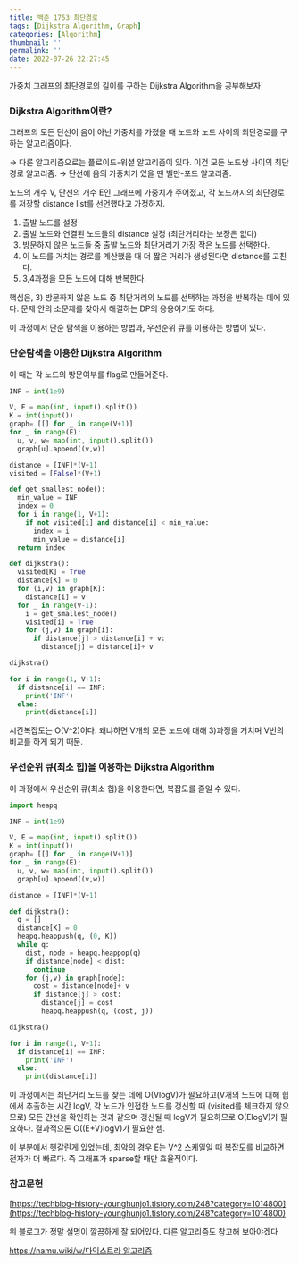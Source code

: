 ```yaml
---
title: 백준 1753 최단경로
tags: [Dijkstra Algorithm, Graph]
categories: [Algorithm]
thumbnail: ''
permalink: ''
date: 2022-07-26 22:27:45
---
```


가중치 그래프의 최단경로의 길이를 구하는 Dijkstra Algorithm을 공부해보자

<!-- excerpt -->

<!-- toc -->

### Dijkstra Algorithm이란?

그래프의 모든 단선이 음이 아닌 가중치를 가졌을 때 노드와 노드 사이의 최단경로를 구하는 알고리즘이다.

→ 다른 알고리즘으로는 플로이드-워셜 알고리즘이 있다. 이건 모든 노드쌍 사이의 최단경로 알고리즘.
→ 단선에 음의 가중치가 있을 땐 벨만-포드 알고리즘.

노드의 개수 V, 단선의 개수 E인 그래프에 가중치가 주어졌고, 각 노드까지의 최단경로를 저장할 distance list를 선언했다고 가정하자.

1. 출발 노드를 설정
2. 출발 노드와 연결된 노드들의 distance 설정 (최단거리라는 보장은 없다)
3. 방문하지 않은 노드들 중 출발 노드와 최단거리가 가장 작은 노드를 선택한다.
4. 이 노드를 거치는 경로를 계산했을 때 더 짧은 거리가 생성된다면 distance를 고친다.
5. 3,4과정을 모든 노드에 대해 반복한다.

핵심은, 3) 방문하지 않은 노드 중 최단거리의 노드를 선택하는 과정을 반복하는 데에 있다. 문제 안의 소문제를 찾아서 해결하는 DP의 응용이기도 하다.

이 과정에서 단순 탐색을 이용하는 방법과, 우선순위 큐를 이용하는 방법이 있다.

### 단순탐색을 이용한 Dijkstra Algorithm

이 때는 각 노드의 방문여부를 flag로 만들어준다.

```python
INF = int(1e9)

V, E = map(int, input().split())
K = int(input())
graph= [[] for _ in range(V+1)]
for _ in range(E):
  u, v, w= map(int, input().split())
  graph[u].append((v,w))

distance = [INF]*(V+1)
visited = [False]*(V+1)

def get_smallest_node():
  min_value = INF
  index = 0
  for i in range(1, V+1):
    if not visited[i] and distance[i] < min_value:
      index = i
      min_value = distance[i]
  return index

def dijkstra():
  visited[K] = True
  distance[K] = 0
  for (i,v) in graph[K]:
    distance[i] = v
  for _ in range(V-1):
    i = get_smallest_node()
    visited[i] = True
    for (j,v) in graph[i]:
      if distance[j] > distance[i] + v:
        distance[j] = distance[i]+ v

dijkstra()

for i in range(1, V+1):
  if distance[i] == INF:
    print('INF')
  else:
    print(distance[i])
```

시간복잡도는 O(V^2)이다. 왜냐하면 V개의 모든 노드에 대해 3)과정을 거치며 V번의 비교를 하게 되기 때문.

### 우선순위 큐(최소 힙)을 이용하는 Dijkstra Algorithm

이 과정에서 우선순위 큐(최소 힙)을 이용한다면, 복잡도를 줄일 수 있다.

```python
import heapq

INF = int(1e9)

V, E = map(int, input().split())
K = int(input())
graph= [[] for _ in range(V+1)]
for _ in range(E):
  u, v, w= map(int, input().split())
  graph[u].append((v,w))

distance = [INF]*(V+1)

def dijkstra():
  q = []
  distance[K] = 0
  heapq.heappush(q, (0, K))
  while q:
    dist, node = heapq.heappop(q)
    if distance[node] < dist:
      continue
    for (j,v) in graph[node]:
      cost = distance[node]+ v
      if distance[j] > cost:
        distance[j] = cost
        heapq.heappush(q, (cost, j))

dijkstra()

for i in range(1, V+1):
  if distance[i] == INF:
    print('INF')
  else:
    print(distance[i])
```

이 과정에서는 최단거리 노드를 찾는 데에 O(VlogV)가 필요하고(V개의 노드에 대해 힙에서 추출하는 시간 logV, 각 노드가 인접한 노드를 갱신할 때 (visited를 체크하지 않으므로) 모든 간선을 확인하는 것과 같으며 갱신될 때 logV가 필요하므로 O(ElogV)가 필요하다. 결과적으론 O((E+V)logV)가 필요한 셈.

이 부분에서 헷갈린게 있었는데, 최악의 경우 E는 V^2 스케일일 때 복잡도를 비교하면 전자가 더 빠르다. 즉 그래프가 sparse할 때만 효율적이다.

### 참고문헌

[https://techblog-history-younghunjo1.tistory.com/248?category=1014800](https://techblog-history-younghunjo1.tistory.com/248?category=1014800)

위 블로그가 정말 설명이 깔끔하게 잘 되어있다. 다른 알고리즘도 참고해 보아야겠다

[https://namu.wiki/w/다익스트라 알고리즘](https://namu.wiki/w/%EB%8B%A4%EC%9D%B5%EC%8A%A4%ED%8A%B8%EB%9D%BC%20%EC%95%8C%EA%B3%A0%EB%A6%AC%EC%A6%98)
